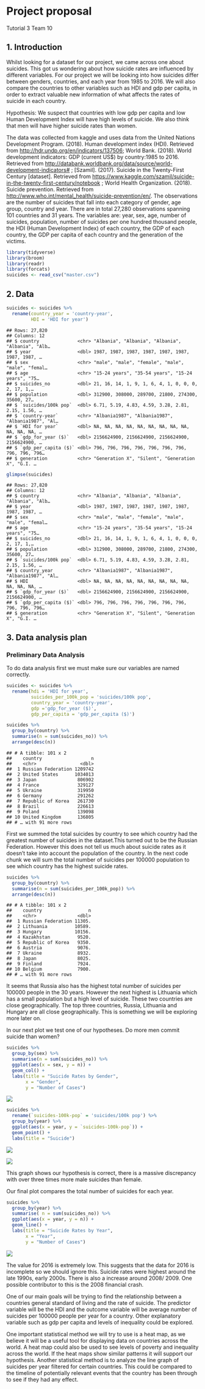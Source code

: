 Project proposal
================
Tutorial 3 Team 10

## 1\. Introduction

Whilst looking for a dataset for our project, we came across one about
suicides. This got us wondering about how suicide rates are influenced
by different variables. For our project we will be looking into how
suicides differ between genders, countries, and each year from 1985 to
2016. We will also compare the countries to other variables such as HDI
and gdp per capita, in order to extract valuable new information of what
affects the rates of suicide in each country.

Hypothesis: We suspect that countries with low gdp per capita and low
Human Development Index will have high levels of suicide. We also think
that men will have higher suicide rates than women.

The data was collected from kaggle and uses data from the United Nations
Development Program. (2018). Human development index (HDI). Retrieved
from <http://hdr.undp.org/en/indicators/137506>; World Bank. (2018).
World development indicators: GDP (current US$) by country:1985 to 2016.
Retrieved from
<http://databank.worldbank.org/data/source/world-development-indicators#>
; \[Szamil\]. (2017). Suicide in the Twenty-First Century \[dataset\].
Retrieved from
<https://www.kaggle.com/szamil/suicide-in-the-twenty-first-century/notebook>
; World Health Organization. (2018). Suicide prevention. Retrieved from
<http://www.who.int/mental_health/suicide-prevention/en/>. The
observations are the number of suicides that fall into each category of
gender, age group, country and year. There are in total 27,280
observations spanning 101 countries and 31 years. The variables are:
year, sex, age, number of suicides, population, number of suicides per
one hundred thousand people, the HDI (Human Development Index) of each
country, the GDP of each country, the GDP per capita of each country and
the generation of the victims.

``` r
library(tidyverse)
library(broom)
library(readr)
library(forcats)
suicides <- read_csv("master.csv")
```

## 2\. Data

``` r
suicides <- suicides %>% 
  rename(country_year = 'country-year',
         HDI = 'HDI for year')
```

    ## Rows: 27,820
    ## Columns: 12
    ## $ country              <chr> "Albania", "Albania", "Albania", "Albania", "Alb…
    ## $ year                 <dbl> 1987, 1987, 1987, 1987, 1987, 1987, 1987, 1987, …
    ## $ sex                  <chr> "male", "male", "female", "male", "male", "femal…
    ## $ age                  <chr> "15-24 years", "35-54 years", "15-24 years", "75…
    ## $ suicides_no          <dbl> 21, 16, 14, 1, 9, 1, 6, 4, 1, 0, 0, 0, 2, 17, 1,…
    ## $ population           <dbl> 312900, 308000, 289700, 21800, 274300, 35600, 27…
    ## $ `suicides/100k pop`  <dbl> 6.71, 5.19, 4.83, 4.59, 3.28, 2.81, 2.15, 1.56, …
    ## $ `country-year`       <chr> "Albania1987", "Albania1987", "Albania1987", "Al…
    ## $ `HDI for year`       <dbl> NA, NA, NA, NA, NA, NA, NA, NA, NA, NA, NA, NA, …
    ## $ `gdp_for_year ($)`   <dbl> 2156624900, 2156624900, 2156624900, 2156624900, …
    ## $ `gdp_per_capita ($)` <dbl> 796, 796, 796, 796, 796, 796, 796, 796, 796, 796…
    ## $ generation           <chr> "Generation X", "Silent", "Generation X", "G.I. …

``` r
glimpse(suicides)
```

    ## Rows: 27,820
    ## Columns: 12
    ## $ country              <chr> "Albania", "Albania", "Albania", "Albania", "Alb…
    ## $ year                 <dbl> 1987, 1987, 1987, 1987, 1987, 1987, 1987, 1987, …
    ## $ sex                  <chr> "male", "male", "female", "male", "male", "femal…
    ## $ age                  <chr> "15-24 years", "35-54 years", "15-24 years", "75…
    ## $ suicides_no          <dbl> 21, 16, 14, 1, 9, 1, 6, 4, 1, 0, 0, 0, 2, 17, 1,…
    ## $ population           <dbl> 312900, 308000, 289700, 21800, 274300, 35600, 27…
    ## $ `suicides/100k pop`  <dbl> 6.71, 5.19, 4.83, 4.59, 3.28, 2.81, 2.15, 1.56, …
    ## $ country_year         <chr> "Albania1987", "Albania1987", "Albania1987", "Al…
    ## $ HDI                  <dbl> NA, NA, NA, NA, NA, NA, NA, NA, NA, NA, NA, NA, …
    ## $ `gdp_for_year ($)`   <dbl> 2156624900, 2156624900, 2156624900, 2156624900, …
    ## $ `gdp_per_capita ($)` <dbl> 796, 796, 796, 796, 796, 796, 796, 796, 796, 796…
    ## $ generation           <chr> "Generation X", "Silent", "Generation X", "G.I. …

## 3\. Data analysis plan

### Preliminary Data Analysis

To do data analysis first we must make sure our variables are named
correctly.

``` r
suicides <- suicides %>% 
  rename(hdi = 'HDI for year',
         suicides_per_100k_pop = 'suicides/100k pop',
         country_year = 'country-year',
         gdp ='gdp_for_year ($)',
         gdp_per_capita = 'gdp_per_capita ($)') 
```

``` r
suicides %>% 
  group_by(country) %>% 
  summarise(n = sum(suicides_no)) %>% 
  arrange(desc(n))
```


    ## # A tibble: 101 x 2
    ##    country                  n
    ##    <chr>                <dbl>
    ##  1 Russian Federation 1209742
    ##  2 United States      1034013
    ##  3 Japan               806902
    ##  4 France              329127
    ##  5 Ukraine             319950
    ##  6 Germany             291262
    ##  7 Republic of Korea   261730
    ##  8 Brazil              226613
    ##  9 Poland              139098
    ## 10 United Kingdom      136805
    ## # … with 91 more rows

First we summed the total suicides by country to see which country had
the greatest number of suicides in the dataset.This turned out to be the
Russian Federation. However this does not tell us much about suicide
rates as it doesn’t take into account the population of the country. In
the next code chunk we will sum the total number of suicides per 100000
population to see which country has the highest suicide rates.

``` r
suicides %>% 
  group_by(country) %>% 
  summarise(n = sum(suicides_per_100k_pop)) %>% 
  arrange(desc(n))
```

    ## # A tibble: 101 x 2
    ##    country                 n
    ##    <chr>               <dbl>
    ##  1 Russian Federation 11305.
    ##  2 Lithuania          10589.
    ##  3 Hungary            10156.
    ##  4 Kazakhstan          9520.
    ##  5 Republic of Korea   9350.
    ##  6 Austria             9076.
    ##  7 Ukraine             8932.
    ##  8 Japan               8025.
    ##  9 Finland             7924.
    ## 10 Belgium             7900.
    ## # … with 91 more rows

It seems that Russia also has the highest total number of suicides per
100000 people in the 30 years. However the next highest is Lithuania
which has a small population but a high level of suicide. These two
countries are close geographically. The top three countries, Russia,
Lithuania and Hungary are all close geographically. This is something we
will be exploring more later on.

In our next plot we test one of our hypotheses. Do more men commit
suicide than women?

``` r
suicides %>% 
  group_by(sex) %>% 
  summarise(n = sum(suicides_no)) %>% 
  ggplot(aes(x = sex, y = n)) + 
  geom_col() +
  labs(title = "Suicide Rates by Gender",
       x = "Gender",
       y = "Number of Cases")
```

![](proposal_files/figure-gfm/unnamed-chunk-3-1.png)<!-- -->

``` r
suicides %>%
  rename(`suicides-100k-pop` = 'suicides/100k pop') %>%
  group_by(year) %>%
  ggplot(aes(x = year, y = `suicides-100k-pop`)) +
  geom_point() +
  labs(title = "Suicide")
```

![](proposal_files/figure-gfm/unnamed-chunk-4-1.png)<!-- -->

![](proposal_files/figure-gfm/suicides_by_gender-1.png)<!-- -->

This graph shows our hypothesis is correct, there is a massive
discrepancy with over three times more male suicides than female.

Our final plot compares the total number of suicides for each year.

``` r
suicides %>% 
  group_by(year) %>% 
  summarise( n = sum(suicides_no)) %>% 
  ggplot(aes(x = year, y = n)) + 
  geom_line() +
  labs(title = "Suicide Rates by Year",
       x = "Year",
       y = "Number of Cases")
```

![](proposal_files/figure-gfm/suicides_by_year-1.png)<!-- -->

The value for 2016 is extremely low. This suggests that the data for
2016 is incomplete so we should ignore this. Suicide rates were highest
around the late 1990s, early 2000s. There is also a increase around
2008/ 2009. One possible contributor to this is the 2008 financial
crash.

One of our main goals will be trying to find the relationship between a
countries general standard of living and the rate of suicide. The
predictor variable will be the HDI and the outcome variable will be
average number of suicides per 100000 people per year for a country.
Other explanatory variable such as gdp per capita and levels of
inequality could be explored.

One important statistical method we will try to use is a heat map, as we
believe it will be a useful tool for displaying data on countries across
the world. A heat map could also be used to see levels of poverty and
inequality across the world. If the heat maps show similar patterns it
will support our hypothesis. Another statistical method is to analyze
the line graph of suicides per year filtered for certain countries. This
could be compared to the timeline of potentially relevant events that
the country has been through to see if they had any effect.
